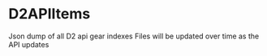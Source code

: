 # D2APIItems
Json dump of all D2 api gear indexes
Files will be updated over time as the API updates
